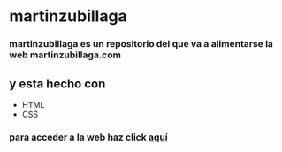 # martinzubillaga
### martinzubillaga es un repositorio del que va a alimentarse la web martinzubillaga.com
## y esta hecho con
- HTML
- CSS
### para acceder a la web haz click [aquí](http://martinzubillaga.com)